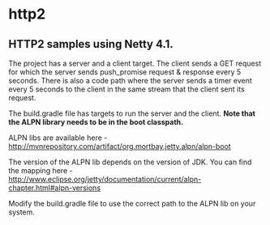 # http2

## HTTP2 samples using Netty 4.1.

The project has a server and a client target. The client sends a GET request for which the server sends push_promise
request & response every 5 seconds. There is also a code path where the server sends a timer event every 5 seconds
to the client in the same stream that the client sent its request.

The build.gradle file has targets to run the server and the client. **Note that the ALPN library needs to be in the boot classpath.**


ALPN libs are available here - http://mvnrepository.com/artifact/org.mortbay.jetty.alpn/alpn-boot

The version of the ALPN lib depends on the version of JDK. You can find the mapping here - http://www.eclipse.org/jetty/documentation/current/alpn-chapter.html#alpn-versions

Modify the build.gradle file to use the correct path to the ALPN lib on your system.

